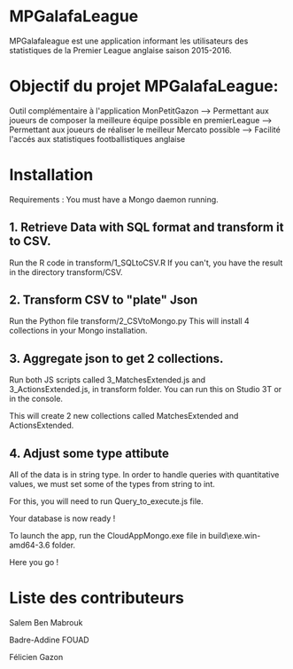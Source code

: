 # MPGalafaLeague
MPGalafaleague est une application informant les utilisateurs des statistiques de la Premier League anglaise saison 2015-2016.

# Objectif du projet MPGalafaLeague: 
Outil complémentaire à l'application MonPetitGazon --> Permettant aux joueurs de composer la meilleure équipe possible en premierLeague
                                                   --> Permettant aux joueurs de réaliser le meilleur Mercato possible
                                                   -->
Facilité l'accés aux statistiques footballistiques anglaise

# Installation

Requirements : 
You must have a Mongo daemon running.

## 1. Retrieve Data with SQL format and transform it to CSV.

Run the R code in transform/1_SQLtoCSV.R
If you can't, you have the result in the directory transform/CSV.

## 2. Transform CSV to "plate" Json

Run the Python file transform/2_CSVtoMongo.py
This will install 4 collections in your Mongo installation.

## 3. Aggregate json to get 2 collections.

Run both JS scripts called 3_MatchesExtended.js and 3_ActionsExtended.js, in transform folder.
You can run this on Studio 3T or in the console.

This will create 2 new collections called MatchesExtended and ActionsExtended.

## 4. Adjust some type attibute
All of the data is in string type. 
In order to handle queries with quantitative values, we must set some of the types from string to int.

For this, you will need to run Query_to_execute.js file.

Your database is now ready ! 

To launch the app, run the CloudAppMongo.exe file in build\exe.win-amd64-3.6 folder.

Here you go ! 


# Liste des contributeurs
Salem Ben Mabrouk

Badre-Addine FOUAD

Félicien Gazon

